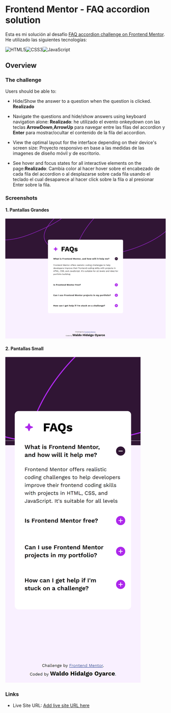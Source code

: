 # Frontend Mentor - FAQ accordion solution

Esta es mi solución al desafío [FAQ accordion challenge on Frontend Mentor](https://www.frontendmentor.io/challenges/faq-accordion-wyfFdeBwBz). He utilizado las siguientes tecnologías:

![HTML5](https://img.shields.io/badge/html5-%23E34F26.svg?style=for-the-badge&logo=html5&logoColor=white)![CSS3](https://img.shields.io/badge/css3-%231572B6.svg?style=for-the-badge&logo=css3&logoColor=white)![JavaScript](https://img.shields.io/badge/javascript-%23323330.svg?style=for-the-badge&logo=javascript&logoColor=%23F7DF1E)

## Overview

### The challenge

Users should be able to:

- Hide/Show the answer to a question when the question is clicked. **Realizado**

- Navigate the questions and hide/show answers using keyboard navigation alone: **Realizado**: he utilizado el evento onkeydown con las teclas **ArrowDown**,**ArrowUp** para navegar entre las filas del accordion y **Enter** para mostrar/ocultar el contenido de la fila del accordion.

- View the optimal layout for the interface depending on their device's screen size: Proyecto responsivo en base a las medidas de las imagenes de diseño móvil y de escritorio.

- See hover and focus states for all interactive elements on the page:**Realizado**: Cambia color al hacer hover sobre el encabezado de cada fila del accordion o al desplazarse sobre cada fila usando el teclado el cual desaparece al hacer click sobre la fila o al presionar Enter sobre la fila.

### Screenshots

#### 1. Pantallas Grandes

![Pantallas Grandes](./assets/images/screenshots/big_screens-min.png)

#### 2. Pantallas Small

![Pantallas Grandes](./assets/images/screenshots/small_screens-min.png)

### Links

- Live Site URL: [Add live site URL here](https://your-live-site-url.com)
